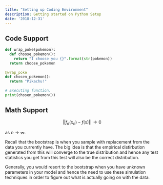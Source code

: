```yaml
---
title: "Setting up Coding Environment"
description: Getting started on Python Setup
date: '2018-12-31'
---
```


## Code Support

```python
def wrap_poke(pokemon):
  def choose_pokemon():
    return "I choose you {}".format(str(pokemon))
  return choose_pokemon
  
@wrap_poke
def chosen_pokemon():
  return "Pikachu!"
  
# Executing function.
print(chosen_pokemon())
```

## Math Support

$$
 ||f_n(x_n) - f(x)|| \rightarrow 0
$$

as $n \rightarrow \infty$.

Recall that the bootstrap is when you sample with replacement from the data you currently have. The big idea is that the empirical distirbution generated from this will converge to the true distribution and hence any test statistics you get from this test will also be the correct distribution.

Generally, you would resort to the bootstrap when you have unknown parameters in your model and hence the need to use these simulation techniques in order to figure out what is actually going on with the data.